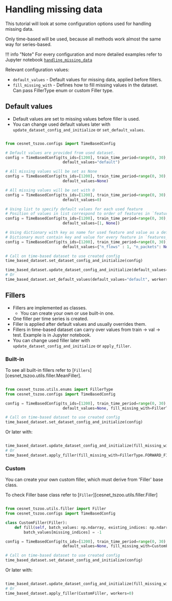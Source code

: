 # Handling missing data

This tutorial will look at some configuration options used for handling missing data.

Only time-based will be used, because all methods work almost the same way for series-based.

!!! info "Note"
    For every configuration and more detailed examples refer to Jupyter notebook [`handling_missing_data`](https://github.com/CESNET/cesnet-tszoo/blob/main/tutorial_notebooks/handling_missing_data.ipynb)

Relevant configuration values:

- `default_values` - Default values for missing data, applied before fillers.
- `fill_missing_with` - Defines how to fill missing values in the dataset. Can pass FillerType enum or custom Filler type.

## Default values
- Default values are set to missing values before filler is used.
- You can change used default values later with `update_dataset_config_and_initialize` or `set_default_values`.

```python

from cesnet_tszoo.configs import TimeBasedConfig

# Default values are provided from used dataset.
config = TimeBasedConfig(ts_ids=[1200], train_time_period=range(0, 30), test_time_period=range(30, 80), features_to_take=['n_flows', 'n_packets'],
                         default_values="default")

# All missing values will be set as None
config = TimeBasedConfig(ts_ids=[1200], train_time_period=range(0, 30), test_time_period=range(30, 80), features_to_take=['n_flows', 'n_packets'],
                         default_values=None)     

# All missing values will be set with 0
config = TimeBasedConfig(ts_ids=[1200], train_time_period=range(0, 30), test_time_period=range(30, 80), features_to_take=['n_flows', 'n_packets'],
                         default_values=0) 

# Using list to specify default values for each used feature
# Position of values in list correspond to order of features in `features_to_take`.
config = TimeBasedConfig(ts_ids=[1200], train_time_period=range(0, 30), test_time_period=range(30, 80), features_to_take=['n_flows', 'n_packets'],
                         default_values=[1, None])       

# Using dictionary with key as name for used feature and value as a default value for missing data
# Dictionary must contain key and value for every feature in `features_to_take`.
config = TimeBasedConfig(ts_ids=[1200], train_time_period=range(0, 30), test_time_period=range(30, 80), features_to_take=['n_flows', 'n_packets'],
                         default_values={"n_flows" : 1, "n_packets": None})                                                                                       

# Call on time-based dataset to use created config
time_based_dataset.set_dataset_config_and_initialize(config)

time_based_dataset.update_dataset_config_and_initialize(default_values="default", workers=0)
# Or
time_based_dataset.set_default_values(default_values="default", workers=0)

```

## Fillers
- Fillers are implemented as classes.
    - You can create your own or use built-in one.
- One filler per time series is created.
- Filler is applied after default values and usually overrides them.
- Fillers in time-based dataset can carry over values from train -> val -> test. Example is in Jupyter notebook.
- You can change used filler later with `update_dataset_config_and_initialize` or `apply_filler`.

### Built-in
To see all built-in fillers refer to [`Fillers`][cesnet_tszoo.utils.filler.MeanFiller].

```python

from cesnet_tszoo.utils.enums import FillerType
from cesnet_tszoo.configs import TimeBasedConfig

config = TimeBasedConfig(ts_ids=[1200], train_time_period=range(0, 30), test_time_period=range(30, 80), features_to_take=['n_flows', 'n_packets'],
                         default_values=None, fill_missing_with=FillerType.FORWARD_FILLER)                                                                                

# Call on time-based dataset to use created config
time_based_dataset.set_dataset_config_and_initialize(config)

```

Or later with:

```python

time_based_dataset.update_dataset_config_and_initialize(fill_missing_with=FillerType.FORWARD_FILLER, workers=0)
# Or
time_based_dataset.apply_filler(fill_missing_with=FillerType.FORWARD_FILLER, workers=0)

```

### Custom
You can create your own custom filler, which must derive from 'Filler' base class. 

To check Filler base class refer to [`Filler`][cesnet_tszoo.utils.filler.Filler]

```python

from cesnet_tszoo.utils.filler import Filler
from cesnet_tszoo.configs import TimeBasedConfig

class CustomFiller(Filler):
    def fill(self, batch_values: np.ndarray, existing_indices: np.ndarray, missing_indices: np.ndarray, **kwargs):
        batch_values[missing_indices] = -1

config = TimeBasedConfig(ts_ids=[1200], train_time_period=range(0, 30), test_time_period=range(30, 80), features_to_take=['n_flows', 'n_packets'],
                         default_values=None, fill_missing_with=CustomFiller)                                                                            

# Call on time-based dataset to use created config
time_based_dataset.set_dataset_config_and_initialize(config)

```

Or later with:


```python

time_based_dataset.update_dataset_config_and_initialize(fill_missing_with=CustomFiller, workers=0)
# Or
time_based_dataset.apply_filler(CustomFiller, workers=0)

```